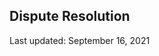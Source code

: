 ## Dispute Resolution 

<Version>Last updated: September 16, 2021</Version>


<!--stackedit_data:
eyJoaXN0b3J5IjpbLTEzNjE0OTk3NV19
-->
